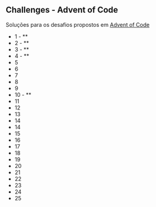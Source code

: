 ## Challenges - Advent of Code
Soluções para os desafios propostos em [Advent of Code](http://adventofcode.com/)

- 1 - **
- 2 - **
- 3 - **
- 4 - **
- 5
- 6
- 7
- 8
- 9
- 10 - **
- 11
- 12
- 13
- 14
- 14
- 15
- 16
- 17
- 18
- 19
- 20
- 21
- 22
- 23
- 24
- 25